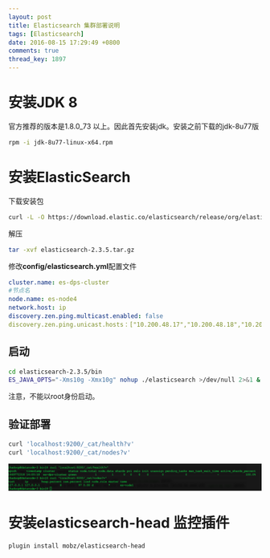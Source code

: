 ```yaml
---
layout: post
title: Elasticsearch 集群部署说明
tags: [Elasticsearch]
date: 2016-08-15 17:29:49 +0800
comments: true
thread_key: 1897
---
```

# 安装JDK 8

官方推荐的版本是1.8.0_73 以上。因此首先安装jdk。安装之前下载的jdk-8u77版

```bash
rpm -i jdk-8u77-linux-x64.rpm
```

# 安装ElasticSearch

下载安装包

```bash
curl -L -O https://download.elastic.co/elasticsearch/release/org/elasticsearch/distribution/tar/elasticsearch/2.3.5/elasticsearch-2.3.5.tar.gz
```

解压

```bash
tar -xvf elasticsearch-2.3.5.tar.gz
```

修改**config/elasticsearch.yml**配置文件

```yml
cluster.name: es-dps-cluster
#节点名
node.name: es-node4
network.host: ip
discovery.zen.ping.multicast.enabled: false
discovery.zen.ping.unicast.hosts：["10.200.48.17","10.200.48.18","10.200.48.19","10.200.48.20"]
```

## 启动

```bash
cd elasticsearch-2.3.5/bin
ES_JAVA_OPTS="-Xms10g -Xmx10g" nohup ./elasticsearch >/dev/null 2>&1 &
```

注意，不能以root身份启动。

## 验证部署

```bash
curl 'localhost:9200/_cat/health?v'
curl 'localhost:9200/_cat/nodes?v'
```

![](/images/post/setup-es-cluster/curl-cluster-info.png)

# 安装elasticsearch-head 监控插件

```bash
plugin install mobz/elasticsearch-head
```